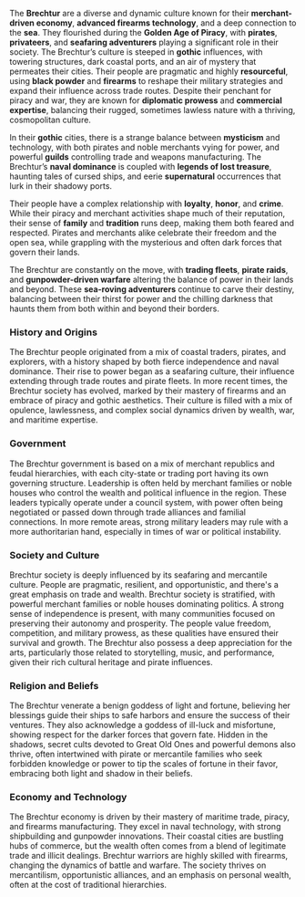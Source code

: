 
The **Brechtur** are a diverse and dynamic culture known for their **merchant-driven economy**, **advanced firearms technology**, and a deep connection to the **sea**. They flourished during the **Golden Age of Piracy**, with **pirates**, **privateers**, and **seafaring adventurers** playing a significant role in their society. The Brechtur’s culture is steeped in **gothic** influences, with towering structures, dark coastal ports, and an air of mystery that permeates their cities. Their people are pragmatic and highly **resourceful**, using **black powder** and **firearms** to reshape their military strategies and expand their influence across trade routes. Despite their penchant for piracy and war, they are known for **diplomatic prowess** and **commercial expertise**, balancing their rugged, sometimes lawless nature with a thriving, cosmopolitan culture.

In their **gothic** cities, there is a strange balance between **mysticism** and technology, with both pirates and noble merchants vying for power, and powerful **guilds** controlling trade and weapons manufacturing. The Brechtur’s **naval dominance** is coupled with **legends of lost treasure**, haunting tales of cursed ships, and eerie **supernatural** occurrences that lurk in their shadowy ports.

Their people have a complex relationship with **loyalty**, **honor**, and **crime**. While their piracy and merchant activities shape much of their reputation, their sense of **family** and **tradition** runs deep, making them both feared and respected. Pirates and merchants alike celebrate their freedom and the open sea, while grappling with the mysterious and often dark forces that govern their lands.

The Brechtur are constantly on the move, with **trading fleets**, **pirate raids**, and **gunpowder-driven warfare** altering the balance of power in their lands and beyond. These **sea-roving adventurers** continue to carve their destiny, balancing between their thirst for power and the chilling darkness that haunts them from both within and beyond their borders.

### History and Origins
The Brechtur people originated from a mix of coastal traders, pirates, and explorers, with a history shaped by both fierce independence and naval dominance. Their rise to power began as a seafaring culture, their influence extending through trade routes and pirate fleets. In more recent times, the Brechtur society has evolved, marked by their mastery of firearms and an embrace of piracy and gothic aesthetics. Their culture is filled with a mix of opulence, lawlessness, and complex social dynamics driven by wealth, war, and maritime expertise.
### Government
The Brechtur government is based on a mix of merchant republics and feudal hierarchies, with each city-state or trading port having its own governing structure. Leadership is often held by merchant families or noble houses who control the wealth and political influence in the region. These leaders typically operate under a council system, with power often being negotiated or passed down through trade alliances and familial connections. In more remote areas, strong military leaders may rule with a more authoritarian hand, especially in times of war or political instability.

### Society and Culture
Brechtur society is deeply influenced by its seafaring and mercantile culture. People are pragmatic, resilient, and opportunistic, and there's a great emphasis on trade and wealth. Brechtur society is stratified, with powerful merchant families or noble houses dominating politics. A strong sense of independence is present, with many communities focused on preserving their autonomy and prosperity. The people value freedom, competition, and military prowess, as these qualities have ensured their survival and growth. The Brechtur also possess a deep appreciation for the arts, particularly those related to storytelling, music, and performance, given their rich cultural heritage and pirate influences.
### Religion and Beliefs
The Brechtur venerate a benign goddess of light and fortune, believing her blessings guide their ships to safe harbors and ensure the success of their ventures. They also acknowledge a goddess of ill-luck and misfortune, showing respect for the darker forces that govern fate. Hidden in the shadows, secret cults devoted to Great Old Ones and powerful demons also thrive, often intertwined with pirate or mercantile families who seek forbidden knowledge or power to tip the scales of fortune in their favor, embracing both light and shadow in their beliefs.

### Economy and Technology
The Brechtur economy is driven by their mastery of maritime trade, piracy, and firearms manufacturing. They excel in naval technology, with strong shipbuilding and gunpowder innovations. Their coastal cities are bustling hubs of commerce, but the wealth often comes from a blend of legitimate trade and illicit dealings. Brechtur warriors are highly skilled with firearms, changing the dynamics of battle and warfare. The society thrives on mercantilism, opportunistic alliances, and an emphasis on personal wealth, often at the cost of traditional hierarchies.
